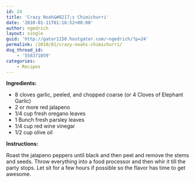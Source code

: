 ```yaml
---
id: 24
title: 'Crazy Noah&#8217;s Chimichurri'
date: '2010-01-11T01:18:52+00:00'
author: ngedrich
layout: single
guid: 'http://gator1150.hostgator.com/~ngedrich/?p=24'
permalink: /2010/01/crazy-noahs-chimichurri/
dsq_thread_id:
    - '558371059'
categories:
    - Recipes
---
```


**Ingredients:**
- 8 cloves garlic, peeled, and chopped coarse (or 4 Cloves of Elephant Garlic) 
- 2 or more red jalapeno 
- 1/4 cup fresh oregano leaves 
- 1 Bunch fresh parsley leaves 
- 1/4 cup red wine vinegar 
- 1/2 cup olive oil 

**Instructions:**

Roast the jalapeno peppers until black and then peel and remove the stems and seeds. Throw everything into a food processor and then whir it till the party stops. Let sit for a few hours if possible so the flavor has time to get awesome.